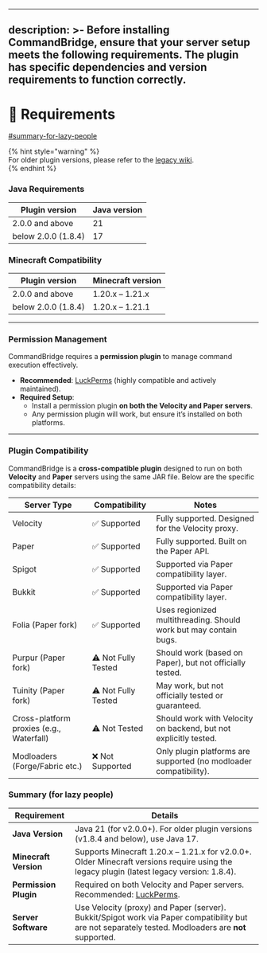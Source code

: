
---
description: >-
  Before installing CommandBridge, ensure that your server setup meets the following requirements. The plugin has specific dependencies and version requirements to function correctly.
---

# 📘 Requirements

[#summary-for-lazy-people](requirements.md#summary-for-lazy-people "mention")

{% hint style="warning" %}  
For older plugin versions, please refer to the [legacy wiki](https://docs.old.huraxdax.club).  
{% endhint %}

### **Java Requirements**

| Plugin version      | Java version |
| ------------------- | ------------ |
| 2.0.0 and above     | 21           |
| below 2.0.0 (1.8.4) | 17           |

### **Minecraft Compatibility**

| Plugin version      | Minecraft version |
| ------------------- | ----------------- |
| 2.0.0 and above     | 1.20.x – 1.21.x   |
| below 2.0.0 (1.8.4) | 1.20.x – 1.21.1   |

***

### **Permission Management**

CommandBridge requires a **permission plugin** to manage command execution effectively.

* **Recommended**: [LuckPerms](https://luckperms.net/) (highly compatible and actively maintained).  
* **Required Setup**:  
  * Install a permission plugin **on both the Velocity and Paper servers**.  
  * Any permission plugin will work, but ensure it’s installed on both platforms.

***

### **Plugin Compatibility**

CommandBridge is a **cross-compatible plugin** designed to run on both **Velocity** and **Paper** servers using the same JAR file. Below are the specific compatibility details:

| Server Type                            | Compatibility       | Notes                                                         |
| -------------------------------------- | ------------------- | ------------------------------------------------------------- |
| Velocity                               | ✅ Supported         | Fully supported. Designed for the Velocity proxy.             |
| Paper                                  | ✅ Supported         | Fully supported. Built on the Paper API.                      |
| Spigot                                 | ✅ Supported         | Supported via Paper compatibility layer.                      |
| Bukkit                                 | ✅ Supported         | Supported via Paper compatibility layer.                      |
| Folia (Paper fork)                     | ✅ Supported         | Uses regionized multithreading. Should work but may contain bugs. |
| Purpur (Paper fork)                    | ⚠️ Not Fully Tested | Should work (based on Paper), but not officially tested.      |
| Tuinity (Paper fork)                   | ⚠️ Not Fully Tested | May work, but not officially tested or guaranteed.            |
| Cross-platform proxies (e.g., Waterfall) | ⚠️ Not Tested       | Should work with Velocity on backend, but not explicitly tested. |
| Modloaders (Forge/Fabric etc.)         | ❌ Not Supported     | Only plugin platforms are supported (no modloader compatibility). |

### **Summary (for lazy people)**

| Requirement           | Details                                                      |
| --------------------- | ------------------------------------------------------------ |
| **Java Version**      | Java 21 (for v2.0.0+). For older plugin versions (v1.8.4 and below), use Java 17. |
| **Minecraft Version** | Supports Minecraft 1.20.x – 1.21.x for v2.0.0+. Older Minecraft versions require using the legacy plugin (latest legacy version: 1.8.4). |
| **Permission Plugin** | Required on both Velocity and Paper servers. Recommended: [LuckPerms](https://luckperms.net/). |
| **Server Software**   | Use Velocity (proxy) and Paper (server). Bukkit/Spigot work via Paper compatibility but are not separately tested. Modloaders are **not** supported. |
